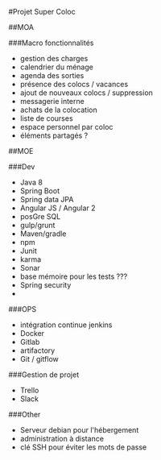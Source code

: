 #Projet Super Coloc

##MOA

###Macro fonctionnalités

- gestion des charges
- calendrier du ménage
- agenda des sorties
- présence des colocs / vacances
- ajout de nouveaux colocs / suppression
- messagerie interne
- achats de la colocation
- liste de courses
- espace personnel par coloc
- éléments partagés ?

##MOE

###Dev

- Java 8
- Spring Boot
- Spring data JPA
- Angular JS / Angular 2
- posGre SQL
- gulp/grunt
- Maven/gradle
- npm
- Junit
- karma
- Sonar
- base mémoire pour les tests ???
- Spring security
- 

###OPS

- intégration continue jenkins
- Docker
- Gitlab
- artifactory
- Git / gitflow

###Gestion de projet

- Trello
- Slack

###Other

- Serveur debian pour l'hébergement
- administration à distance
- clé SSH pour éviter les mots de passe